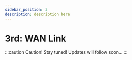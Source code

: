 ```yaml
---
sidebar_position: 3
description: description here
---
```


# 3rd: WAN Link

:::caution Caution!
Stay tuned! Updates will follow soon...
:::
